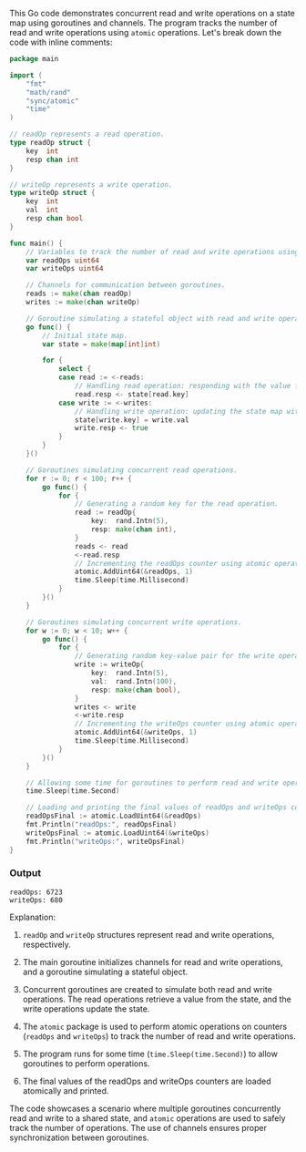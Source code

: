 This Go code demonstrates concurrent read and write operations on a state map using goroutines and channels. The program tracks the number of read and write operations using `atomic` operations. Let's break down the code with inline comments:

```go
package main

import (
	"fmt"
	"math/rand"
	"sync/atomic"
	"time"
)

// readOp represents a read operation.
type readOp struct {
	key  int
	resp chan int
}

// writeOp represents a write operation.
type writeOp struct {
	key  int
	val  int
	resp chan bool
}

func main() {
	// Variables to track the number of read and write operations using atomic counters.
	var readOps uint64
	var writeOps uint64

	// Channels for communication between goroutines.
	reads := make(chan readOp)
	writes := make(chan writeOp)

	// Goroutine simulating a stateful object with read and write operations.
	go func() {
		// Initial state map.
		var state = make(map[int]int)

		for {
			select {
			case read := <-reads:
				// Handling read operation: responding with the value from the state map.
				read.resp <- state[read.key]
			case write := <-writes:
				// Handling write operation: updating the state map with the provided key-value pair.
				state[write.key] = write.val
				write.resp <- true
			}
		}
	}()

	// Goroutines simulating concurrent read operations.
	for r := 0; r < 100; r++ {
		go func() {
			for {
				// Generating a random key for the read operation.
				read := readOp{
					key:  rand.Intn(5),
					resp: make(chan int),
				}
				reads <- read
				<-read.resp
				// Incrementing the readOps counter using atomic operation.
				atomic.AddUint64(&readOps, 1)
				time.Sleep(time.Millisecond)
			}
		}()
	}

	// Goroutines simulating concurrent write operations.
	for w := 0; w < 10; w++ {
		go func() {
			for {
				// Generating random key-value pair for the write operation.
				write := writeOp{
					key:  rand.Intn(5),
					val:  rand.Intn(100),
					resp: make(chan bool),
				}
				writes <- write
				<-write.resp
				// Incrementing the writeOps counter using atomic operation.
				atomic.AddUint64(&writeOps, 1)
				time.Sleep(time.Millisecond)
			}
		}()
	}

	// Allowing some time for goroutines to perform read and write operations.
	time.Sleep(time.Second)

	// Loading and printing the final values of readOps and writeOps counters.
	readOpsFinal := atomic.LoadUint64(&readOps)
	fmt.Println("readOps:", readOpsFinal)
	writeOpsFinal := atomic.LoadUint64(&writeOps)
	fmt.Println("writeOps:", writeOpsFinal)
}
```
### Output
```
readOps: 6723
writeOps: 680
```
Explanation:

1. `readOp` and `writeOp` structures represent read and write operations, respectively.

2. The main goroutine initializes channels for read and write operations, and a goroutine simulating a stateful object.

3. Concurrent goroutines are created to simulate both read and write operations. The read operations retrieve a value from the state, and the write operations update the state.

4. The `atomic` package is used to perform atomic operations on counters (`readOps` and `writeOps`) to track the number of read and write operations.

5. The program runs for some time (`time.Sleep(time.Second)`) to allow goroutines to perform operations.

6. The final values of the readOps and writeOps counters are loaded atomically and printed.

The code showcases a scenario where multiple goroutines concurrently read and write to a shared state, and `atomic` operations are used to safely track the number of operations. The use of channels ensures proper synchronization between goroutines.